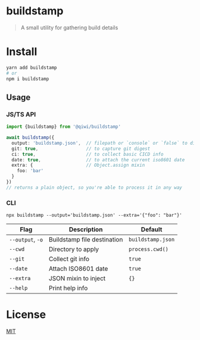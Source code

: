 # buildstamp
> A small utility for gathering build details

# Install
```bash
yarn add buildstamp
# or
npm i buildstamp
```

## Usage
### JS/TS API
```ts
import {buildstamp} from '@qiwi/buildstamp'

await buildstamp({
  output: 'buildstamp.json',  // filepath or `console` or `false` to disable
  git: true,                  // to capture git digest
  ci: true,                   // to collect basic CICD info
  date: true,                 // to attach the current iso8601 date
  extra: {                    // Object.assign mixin
    foo: 'bar'
  }
})
// returns a plain object, so you're able to process it in any way
```

### CLI
```shell
npx buildstamp --output='buildstamp.json' --extra='{"foo": "bar"}'
```

| Flag             | Description                 | Default           | 
|------------------|-----------------------------|-------------------|
| `--output`, `-o` | Buildstamp file destination | `buildstamp.json` |
| `--cwd`          | Directory to apply          | `process.cwd()`   |
| `--git`          | Collect git info            | `true`            |
| `--date`         | Attach ISO8601 date         | `true`            |
| `--extra`        | JSON mixin to inject        | `{}`              |
| `--help`         | Print help info             |                   |               

# License
[MIT](./LICENSE)
